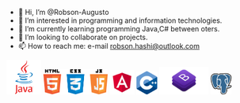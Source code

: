 - 👋 Hi, I’m @Robson-Augusto
- 👀 I’m interested in programming and information technologies.
- 🌱 I’m currently learning programming Java,C# between oters.
- 💞️ I’m looking to collaborate on projects.
- 📫 How to reach me: e-mail robson.hashi@outlook.com

<img src="java.png" width="70"> <img src="jscsshtml.png" width="130"> <img src="angular.png" width="50"> <img src="c++.png" width="42"> <img src="bootstrap.png" width="100"> <img src="postgres.png" width="42">



